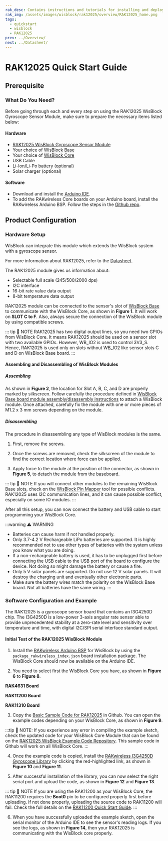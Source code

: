 ```yaml
---
rak_desc: Contains instructions and tutorials for installing and deploying your RAK12025. Instructions are written in a detailed and step-by-step manner for an easier experience in setting up your device. Aside from the hardware configuration, it also contains a software setup that includes detailed example codes that will help you get started.
rak_img: /assets/images/wisblock/rak12025/overview/RAK12025_home.png
tags:
  - quickstart
  - wisblock
  - RAK12025
prev: ../Overview/ 
next: ../Datasheet/ 
---
```


# RAK12025 Quick Start Guide

## Prerequisite

### What Do You Need?

Before going through each and every step on using the RAK12025 WisBlock Gyroscope Sensor Module, make sure to prepare the necessary items listed below:

#### Hardware

- [RAK12025 WisBlock Gyroscope Sensor Module](https://store.rakwireless.com/products/rak12025-gyroscope-sensor-module)
- Your choice of [WisBlock Base](https://store.rakwireless.com/collections/wisblock-base) 
- Your choice of [WisBlock Core](https://store.rakwireless.com/collections/wisblock-core)
- USB Cable
- Li-Ion/Li-Po battery (optional)
- Solar charger (optional)

#### Software

- Download and install the [Arduino IDE](https://www.arduino.cc/en/Main/Software).
- To add the RAKwireless Core boards on your Arduino board, install the RAKwireless Arduino BSP. Follow the steps in the [Github repo](https://github.com/RAKWireless/RAKwireless-Arduino-BSP-Index).

## Product Configuration

### Hardware Setup

WisBlock can integrate this module which extends the WisBlock system with a gyroscope sensor. 

For more information about RAK12025, refer to the [Datasheet](../Datasheet/).

The RAK12025 module gives us information about:

- Selectable full scale (245/500/2000&nbsp;dps)
- I2C interface
- 16-bit rate value data output
- 8-bit temperature data output 

RAK12025 module can be connected to the sensor's slot of [WisBlock Base](https://docs.rakwireless.com/Product-Categories/WisBlock/#wisblock-base) to communicate with the WisBlock Core, as shown in **Figure 1**. It will work on **SLOT C to F**. Also, always secure the connection of the WisBlock module by using compatible screws.

::: tip 📝 NOTE
RAK12025 has two digital output lines, so you need two GPIOs from WisBlock Core. It means RAK12025 should be used on a sensor slot with two available GPIOs. However, WB_IO2 is used to control 3V3_S. Hence, RAK12025 is used only on slots without WB_IO2 like sensor slots C and D on WisBlock Base board. 
:::

<rk-img
  src="/assets/images/wisblock/rak12025/quickstart/rak12025_assembly.png"
  width="70%"
  caption="RAK12025 connection to WisBlock Base"
/>

#### Assembling and Disassembling of WisBlock Modules

##### Assembling

As shown in **Figure 2**, the location for Slot A, B, C, and D are properly marked by silkscreen. Follow carefully the procedure defined in [WisBlock Base board module assembly/disassembly instructions](https://docs.rakwireless.com/Knowledge-Hub/Learn/RAK5005-O-Baseboard-Installation-Guide/) to attach a WisBlock module. Once attached, carefully fix the module with one or more pieces of M1.2 x 3&nbsp;mm screws depending on the module.

<rk-img
  src="/assets/images/wisblock/rak12025/quickstart/f2_rak12025_mounting.png"
  width="70%"
  caption="RAK12025 connection to WisBlock Base"
/>

##### Disassembling

The procedure in disassembling any type of WisBlock modules is the same. 

1. First, remove the screws.  

<rk-img
  src="/assets/images/wisblock/rak12025/quickstart/16.removing-screws.png"
  width="70%"
  caption="Removing screws from the WisBlock module"
/>

2. Once the screws are removed, check the silkscreen of the module to find the correct location where force can be applied.

<rk-img
  src="/assets/images/wisblock/rak12025/quickstart/17.detaching-silkscreen.png"
  width="70%"
  caption="Detaching silkscreen on the WisBlock module"
/>

3. Apply force to the module at the position of the connector, as shown in **Figure 5**, to detach the module from the baseboard.

<rk-img
  src="/assets/images/wisblock/rak12025/quickstart/18.detaching-module.png"
  width="70%"
  caption="Applying even forces on the proper location of a WisBlock module"
/>

::: tip 📝 NOTE
If you will connect other modules to the remaining WisBlock Base slots, check on the [WisBlock Pin Mapper](https://docs.rakwireless.com/Knowledge-Hub/Pin-Mapper/) tool for possible conflicts. RAK12025 uses I2C communication lines, and it can cause possible conflict, especially on some IO modules. 
:::

After all this setup, you can now connect the battery and USB cable to start programming your WisBlock Core.

:::warning ⚠️ WARNING
- Batteries can cause harm if not handled properly.
- Only 3.7-4.2&nbsp;V Rechargeable LiPo batteries are supported. It is highly recommended not to use other types of batteries with the system unless you know what you are doing.
- If a non-rechargeable battery is used, it has to be unplugged first before connecting the USB cable to the USB port of the board to configure the device. Not doing so might damage the battery or cause a fire.
- Only 5&nbsp;V solar panels are supported. Do not use 12&nbsp;V solar panels. It will destroy the charging unit and eventually other electronic parts.
- Make sure the battery wires match the polarity on the WisBlock Base board. Not all batteries have the same wiring.
:::

### Software Configuration and Example

The RAK12025 is a gyroscope sensor board that contains an I3G4250D chip. The I3G4250D is a low-power 3-axis angular rate sensor able to provide unprecedented stability at a zero-rate level and sensitivity over temperature and time, with digital I2C/SPI serial interface standard output. 

#### Initial Test of the RAK12025 WisBlock Module

1. Install the [RAKwireless Arduino BSP](https://github.com/RAKWireless/RAKwireless-Arduino-BSP-Index) for WisBlock by using the `package_rakwireless_index.json` board installation package. The WisBlock Core should now be available on the Arduino IDE.

2. You need to select first the WisBlock Core you have, as shown in **Figure 6** to **Figure 8**.

**RAK4631 Board**
<rk-img
  src="/assets/images/wisblock/rak12025/quickstart/rak4631_board.png"
  width="100%"
  caption="Selecting RAK4631 as WisBlock Core"
/>

**RAK11200 Board**
<rk-img
  src="/assets/images/wisblock/rak12025/quickstart/rak11200_board.png"
  width="100%"
  caption="Selecting RAK11200 as WisBlock Core"
/>

**RAK11310 Board**
<rk-img
  src="/assets/images/wisblock/rak12025/quickstart/rak11300_board.png"
  width="100%"
  caption="Selecting RAK11300 as WisBlock Core"
/>

3. Copy the [Basic Sample Code for RAK12025](https://github.com/RAKWireless/RAK12025-I3G4250D/blob/main/examples/RAK12025_I3G4250D_Gyroscope/RAK12025_I3G4250D_Gyroscope.ino) in Github. You can open the example codes depending on your WisBlock Core, as shown in **Figure 9**. 

:::tip 📝 NOTE:
If you experience any error in compiling the example sketch, check the updated code for your WisBlock Core Module that can be found on the [RAK12025 WisBlock Example Code Repository](https://github.com/RAKWireless/RAK12025-I3G4250D/tree/main/examples). This sample code in Github will work on all WisBlock Core.
:::

<rk-img
  src="/assets/images/wisblock/rak12025/quickstart/rak4631_example.png"
  width="100%"
  caption="Copying the RAK12025 example code for RAK4631 WisBlock Core"
/>

4. Once the example code is copied, install the [RAKwireless I3G4250D Gyroscope Library](https://github.com/RAKWireless/RAK12025-I3G4250D) by clicking the red-highlighted link, as shown in **Figure 10** and **Figure 11**.

<rk-img
  src="/assets/images/wisblock/rak12025/quickstart/rak12025_library.png"
  width="100%"
  caption="Installing the compatible library for RAK12025 Gyroscope Sensor Module"
/>

<rk-img
  src="/assets/images/wisblock/rak12025/quickstart/rak12025_library_installed.png"
  width="100%"
  caption="Successful installing the library for RAK12025 Gyroscope Sensor Module"
/>

5. After successful installation of the library, you can now select the right serial port and upload the code, as shown in **Figure 12** and **Figure 13**.

::: tip 📝 NOTE
If you are using the RAK11200 as your WisBlock Core, the RAK11200 requires the **Boot0** pin to be configured properly first before uploading. If not done properly, uploading the source code to RAK11200 will fail. Check the full details on the [RAK11200 Quick Start Guide](https://docs.rakwireless.com/Product-Categories/WisBlock/RAK11200/Quickstart/#uploading-to-wisblock).
:::

<rk-img
  src="/assets/images/wisblock/rak12025/quickstart/select_port.png"
  width="100%"
  caption="Selecting the correct serial port"
/>

<rk-img
  src="/assets/images/wisblock/rak12025/quickstart/upload.png"
  width="100%"
  caption="Uploading the RAK12025 example code"
/>

6. When you have successfully uploaded the example sketch, open the serial monitor of the Arduino IDE to see the sensor's reading logs. If you see the logs, as shown in **Figure 14**, then your RAK12025 is communicating with the WisBlock core properly.

<rk-img
  src="/assets/images/wisblock/rak12025/quickstart/gyroscope_logs.png"
  width="100%"
  caption="RAK12025 Gyroscope Sensor Module Data Logs"
/>
